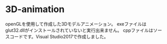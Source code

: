 # 3D-animation
openGLを使用して作成した3Dモデルアニメーション。
exeファイルはglut32.dllがインストールされていないと実行出来ません。
cppファイルはソースコードです。Visual Studio2017で作成しました。
